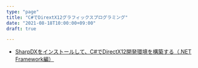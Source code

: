 ```yaml
---
type: "page"
title: "C#でDirextX12グラフィックスプログラミング"
date: "2021-08-18T10:00:00+09:00"
draft: true

---
```



- [SharpDXをインストールして、C#でDirectX12開発環境を構築する（.NET Framework編）](./directx12-csharp/setup-dev-environment-with-sharpdx-dotnetframework)
